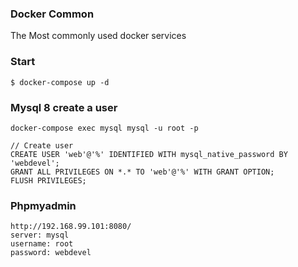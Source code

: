 ### Docker Common

The Most commonly used docker services

### Start

    $ docker-compose up -d

### Mysql 8 create a user


    docker-compose exec mysql mysql -u root -p

    // Create user
    CREATE USER 'web'@'%' IDENTIFIED WITH mysql_native_password BY 'webdevel';
    GRANT ALL PRIVILEGES ON *.* TO 'web'@'%' WITH GRANT OPTION;
    FLUSH PRIVILEGES;

### Phpmyadmin

    http://192.168.99.101:8080/
    server: mysql
    username: root
    password: webdevel


